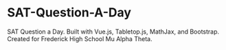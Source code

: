 # SAT-Question-A-Day
SAT Question a Day. Built with Vue.js, Tabletop.js, MathJax, and Bootstrap. Created for Frederick High School Mu Alpha Theta.
